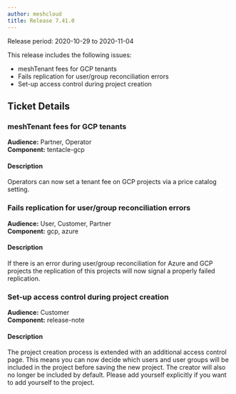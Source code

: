 ```yaml
---
author: meshcloud
title: Release 7.41.0
---
```


Release period: 2020-10-29 to 2020-11-04

This release includes the following issues:
* meshTenant fees for GCP tenants
* Fails replication for user/group reconciliation errors
* Set-up access control during project creation
<!--truncate-->

## Ticket Details
### meshTenant fees for GCP tenants
**Audience:** Partner, Operator<br>**Component:** tentacle-gcp


#### Description
Operators can now set a tenant fee on GCP projects via a price catalog setting.

### Fails replication for user/group reconciliation errors
**Audience:** User, Customer, Partner<br>**Component:** gcp, azure


#### Description
If there is an error during user/group reconciliation for Azure and GCP projects the 
replication of this projects will now signal a properly failed replication.

### Set-up access control during project creation
**Audience:** Customer<br>**Component:** release-note


#### Description
The project creation process is extended with an additional access control page.
This means you can now decide which users and user groups will be included in the project before saving the new project.
The creator will also no longer be included by default. Please add yourself explicitly if you want to add yourself to the project.

